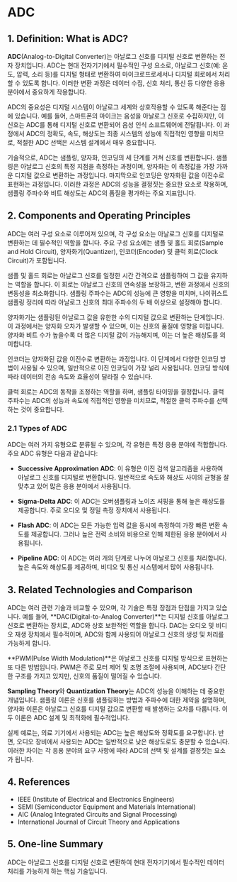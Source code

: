 # ADC

## 1. Definition: What is **ADC**?
**ADC**(Analog-to-Digital Converter)는 아날로그 신호를 디지털 신호로 변환하는 전자 장치입니다. ADC는 현대 전자기기에서 필수적인 구성 요소로, 아날로그 신호(예: 온도, 압력, 소리 등)를 디지털 형태로 변환하여 마이크로프로세서나 디지털 회로에서 처리할 수 있도록 합니다. 이러한 변환 과정은 데이터 수집, 신호 처리, 통신 등 다양한 응용 분야에서 중요하게 작용합니다.

ADC의 중요성은 디지털 시스템이 아날로그 세계와 상호작용할 수 있도록 해준다는 점에 있습니다. 예를 들어, 스마트폰의 마이크는 음성을 아날로그 신호로 수집하지만, 이 신호는 ADC를 통해 디지털 신호로 변환되어 음성 인식 소프트웨어에 전달됩니다. 이 과정에서 ADC의 정확도, 속도, 해상도는 최종 시스템의 성능에 직접적인 영향을 미치므로, 적절한 ADC 선택은 시스템 설계에서 매우 중요합니다.

기술적으로, ADC는 샘플링, 양자화, 인코딩의 세 단계를 거쳐 신호를 변환합니다. 샘플링은 아날로그 신호의 특정 지점을 측정하는 과정이며, 양자화는 이 측정값을 가장 가까운 디지털 값으로 변환하는 과정입니다. 마지막으로 인코딩은 양자화된 값을 이진수로 표현하는 과정입니다. 이러한 과정은 ADC의 성능을 결정짓는 중요한 요소로 작용하며, 샘플링 주파수와 비트 해상도는 ADC의 품질을 평가하는 주요 지표입니다.

## 2. Components and Operating Principles
ADC는 여러 구성 요소로 이루어져 있으며, 각 구성 요소는 아날로그 신호를 디지털로 변환하는 데 필수적인 역할을 합니다. 주요 구성 요소에는 샘플 및 홀드 회로(Sample and Hold Circuit), 양자화기(Quantizer), 인코더(Encoder) 및 클럭 회로(Clock Circuit)가 포함됩니다.

샘플 및 홀드 회로는 아날로그 신호를 일정한 시간 간격으로 샘플링하여 그 값을 유지하는 역할을 합니다. 이 회로는 아날로그 신호의 연속성을 보장하고, 변환 과정에서 신호의 변동성을 최소화합니다. 샘플링 주파수는 ADC의 성능에 큰 영향을 미치며, 나이퀴스트 샘플링 정리에 따라 아날로그 신호의 최대 주파수의 두 배 이상으로 설정해야 합니다.

양자화기는 샘플링된 아날로그 값을 유한한 수의 디지털 값으로 변환하는 단계입니다. 이 과정에서는 양자화 오차가 발생할 수 있으며, 이는 신호의 품질에 영향을 미칩니다. 양자화 비트 수가 높을수록 더 많은 디지털 값이 가능해지며, 이는 더 높은 해상도를 의미합니다.

인코더는 양자화된 값을 이진수로 변환하는 과정입니다. 이 단계에서 다양한 인코딩 방법이 사용될 수 있으며, 일반적으로 이진 인코딩이 가장 널리 사용됩니다. 인코딩 방식에 따라 데이터의 전송 속도와 효율성이 달라질 수 있습니다.

클럭 회로는 ADC의 동작을 조정하는 역할을 하며, 샘플링 타이밍을 결정합니다. 클럭 주파수는 ADC의 성능과 속도에 직접적인 영향을 미치므로, 적절한 클럭 주파수를 선택하는 것이 중요합니다.

### 2.1 Types of ADC
ADC는 여러 가지 유형으로 분류될 수 있으며, 각 유형은 특정 응용 분야에 적합합니다. 주요 ADC 유형은 다음과 같습니다:

- **Successive Approximation ADC**: 이 유형은 이진 검색 알고리즘을 사용하여 아날로그 신호를 디지털로 변환합니다. 일반적으로 속도와 해상도 사이의 균형을 잘 맞추고 있어 많은 응용 분야에서 사용됩니다.
  
- **Sigma-Delta ADC**: 이 ADC는 오버샘플링과 노이즈 셔핑을 통해 높은 해상도를 제공합니다. 주로 오디오 및 정밀 측정 장치에서 사용됩니다.
  
- **Flash ADC**: 이 ADC는 모든 가능한 입력 값을 동시에 측정하여 가장 빠른 변환 속도를 제공합니다. 그러나 높은 전력 소비와 비용으로 인해 제한된 응용 분야에서 사용됩니다.

- **Pipeline ADC**: 이 ADC는 여러 개의 단계로 나누어 아날로그 신호를 처리합니다. 높은 속도와 해상도를 제공하며, 비디오 및 통신 시스템에서 많이 사용됩니다.

## 3. Related Technologies and Comparison
ADC는 여러 관련 기술과 비교할 수 있으며, 각 기술은 특정 장점과 단점을 가지고 있습니다. 예를 들어, **DAC(Digital-to-Analog Converter)**는 디지털 신호를 아날로그 신호로 변환하는 장치로, ADC와 상호 보완적인 역할을 합니다. DAC는 오디오 및 비디오 재생 장치에서 필수적이며, ADC와 함께 사용되어 아날로그 신호의 생성 및 처리를 가능하게 합니다.

**PWM(Pulse Width Modulation)**은 아날로그 신호를 디지털 방식으로 표현하는 또 다른 방법입니다. PWM은 주로 모터 제어 및 조명 조절에 사용되며, ADC보다 간단한 구조를 가지고 있지만, 신호의 품질이 떨어질 수 있습니다.

**Sampling Theory**와 **Quantization Theory**는 ADC의 성능을 이해하는 데 중요한 개념입니다. 샘플링 이론은 신호를 샘플링하는 방법과 주파수에 대한 제약을 설명하며, 양자화 이론은 아날로그 신호를 디지털 값으로 변환할 때 발생하는 오차를 다룹니다. 이 두 이론은 ADC 설계 및 최적화에 필수적입니다.

실제 예로는, 의료 기기에서 사용되는 ADC는 높은 해상도와 정확도를 요구합니다. 반면, 오디오 장비에서 사용되는 ADC는 일반적으로 낮은 해상도로도 충분할 수 있습니다. 이러한 차이는 각 응용 분야의 요구 사항에 따라 ADC의 선택 및 설계를 결정짓는 요소가 됩니다.

## 4. References
- IEEE (Institute of Electrical and Electronics Engineers)
- SEMI (Semiconductor Equipment and Materials International)
- AIC (Analog Integrated Circuits and Signal Processing)
- International Journal of Circuit Theory and Applications

## 5. One-line Summary
ADC는 아날로그 신호를 디지털 신호로 변환하여 현대 전자기기에서 필수적인 데이터 처리를 가능하게 하는 핵심 기술입니다.